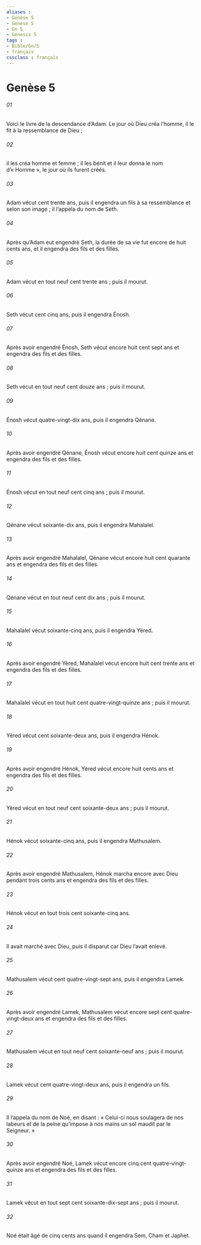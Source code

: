```yaml
---
aliases : 
- Genèse 5
- Genèse 5
- Gn 5
- Genesis 5
tags : 
- Bible/Gn/5
- français
cssclass : français
---
```


# Genèse 5

###### 01
Voici le livre de la descendance d’Adam. Le jour où Dieu créa l’homme, il le fit à la ressemblance de Dieu ;
###### 02
il les créa homme et femme ; il les bénit et il leur donna le nom d’« Homme », le jour où ils furent créés.
###### 03
Adam vécut cent trente ans, puis il engendra un fils à sa ressemblance et selon son image ; il l’appela du nom de Seth.
###### 04
Après qu’Adam eut engendré Seth, la durée de sa vie fut encore de huit cents ans, et il engendra des fils et des filles.
###### 05
Adam vécut en tout neuf cent trente ans ; puis il mourut.
###### 06
Seth vécut cent cinq ans, puis il engendra Énosh.
###### 07
Après avoir engendré Énosh, Seth vécut encore huit cent sept ans et engendra des fils et des filles.
###### 08
Seth vécut en tout neuf cent douze ans ; puis il mourut.
###### 09
Énosh vécut quatre-vingt-dix ans, puis il engendra Qénane.
###### 10
Après avoir engendré Qénane, Énosh vécut encore huit cent quinze ans et engendra des fils et des filles.
###### 11
Énosh vécut en tout neuf cent cinq ans ; puis il mourut.
###### 12
Qénane vécut soixante-dix ans, puis il engendra Mahalalel.
###### 13
Après avoir engendré Mahalalel, Qénane vécut encore huit cent quarante ans et engendra des fils et des filles.
###### 14
Qénane vécut en tout neuf cent dix ans ; puis il mourut.
###### 15
Mahalalel vécut soixante-cinq ans, puis il engendra Yèred.
###### 16
Après avoir engendré Yèred, Mahalalel vécut encore huit cent trente ans et engendra des fils et des filles.
###### 17
Mahalalel vécut en tout huit cent quatre-vingt-quinze ans ; puis il mourut.
###### 18
Yèred vécut cent soixante-deux ans, puis il engendra Hénok.
###### 19
Après avoir engendré Hénok, Yèred vécut encore huit cents ans et engendra des fils et des filles.
###### 20
Yèred vécut en tout neuf cent soixante-deux ans ; puis il mourut.
###### 21
Hénok vécut soixante-cinq ans, puis il engendra Mathusalem.
###### 22
Après avoir engendré Mathusalem, Hénok marcha encore avec Dieu pendant trois cents ans et engendra des fils et des filles.
###### 23
Hénok vécut en tout trois cent soixante-cinq ans.
###### 24
Il avait marché avec Dieu, puis il disparut car Dieu l’avait enlevé.
###### 25
Mathusalem vécut cent quatre-vingt-sept ans, puis il engendra Lamek.
###### 26
Après avoir engendré Lamek, Mathusalem vécut encore sept cent quatre-vingt-deux ans et engendra des fils et des filles.
###### 27
Mathusalem vécut en tout neuf cent soixante-neuf ans ; puis il mourut.
###### 28
Lamek vécut cent quatre-vingt-deux ans, puis il engendra un fils.
###### 29
Il l’appela du nom de Noé, en disant : « Celui-ci nous soulagera de nos labeurs et de la peine qu’impose à nos mains un sol maudit par le Seigneur. »
###### 30
Après avoir engendré Noé, Lamek vécut encore cinq cent quatre-vingt-quinze ans et engendra des fils et des filles.
###### 31
Lamek vécut en tout sept cent soixante-dix-sept ans ; puis il mourut.
###### 32
Noé était âgé de cinq cents ans quand il engendra Sem, Cham et Japhet.
